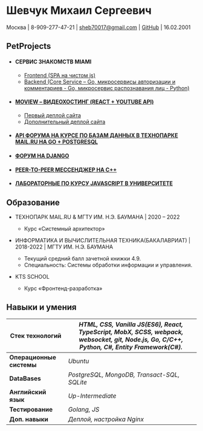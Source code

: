 # Шевчук Михаил Сергеевич

Москва | 8-909-277-47-21 | sheb70017@gmail.com | [GitHub](https://github.com/Amaterasy17) | 16.02.2001

## PetProjects

* #### СЕРВИС ЗНАКОМСТВ MIAMI
  * [Frontend (SPA на чистом js)](https://github.com/Amaterasy17/miAmi-frontend)
  * [Backend (Core Service – Go, микросервисы авторизации и комментариев - Go, микросервис распознавания лиц - Python)](https://github.com/Amaterasy17/miAmi-backend)
* #### [MOVIEW – ВИДЕОХОСТИНГ (REACT + YOUTUBE API)](https://github.com/Amaterasy17/Moview)
    * [Первый деплой сайта](https://movie-view.github.io/)
    * [Дополнительный деплой сайта](https://moview17.github.io/)
    
* #### [API ФОРУМА НА КУРСЕ ПО БАЗАМ ДАННЫХ В ТЕХНОПАРКЕ MAIL.RU НА GO + POSTGRESQL](https://github.com/Amaterasy17/technopark-dbms-forum)
* #### [ФОРУМ НА DJANGO](https://github.com/Amaterasy17/web_homeworks/tree/code)
* #### [PEER-TO-PEER МЕССЕНДЖЕР НА C++](https://github.com/Amaterasy17/p2p_messenger)
* #### [ЛАБОРАТОРНЫЕ ПО КУРСУ JAVASCRIPT В УНИВЕРСИТЕТЕ](https://github.com/Amaterasy17/Amaterasy17.github.io)

## Образование
* ТЕХНОПАРК MAIL.RU & МГТУ ИМ. Н.Э. БАУМАНА | 2020 – 2022
    * Курс «Системный архитектор»
    
* ИНФОРМАТИКА И ВЫЧИСЛИТЕЛЬНАЯ ТЕХНИКА(БАКАЛАВРИАТ) | 2018-2022 | МГТУ ИМ. Н.Э. БАУМАНА
    * Текущий средний балл зачетной книжки 4.9.
    * Специальность: Системы обработки информации и управления.

* KTS SCHOOL
    * Курс «Фронтенд-разработка»

## Навыки и умения
| Стек технологий | *HTML, CSS, Vanilla JS(ES6), React, TypeScript, MobX, SCSS, webpack, websocket, git, Node.js, Go, C/C++, Python, C#, Entity Framework(C#).* |
|------------------|-------------------------------------------------------------------------------------------------------------------------------------------|
| **Операционные системы** | *Ubuntu* |
| **DataBases** | *PostgreSQL, MongoDB, Transact-SQL, SQLite* |
| **Английский язык** | *Up-Intermediate* |
| **Тестирование** | *Golang, JS* |
| **Доп. навыки** | *Деплой, настройка Nginx* |
